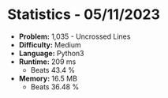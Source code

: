 # Statistics - 05/11/2023 

- **Problem:** 1,035 - Uncrossed Lines 
- **Difficulty:** Medium 
- **Language:** Python3 
- **Runtime:** 209 ms 
    - Beats 43.4 % 
- **Memory:** 16.5 MB 
    - Beats 36.48 % 